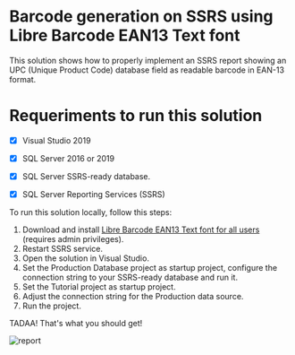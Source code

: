 # Barcode generation on SSRS using Libre Barcode EAN13 Text font

This solution shows how to properly implement an SSRS report showing an UPC (Unique Product Code) database field as readable barcode in EAN-13 format.

# Requeriments to run this solution

- [X] Visual Studio 2019

- [X] SQL Server 2016 or 2019

- [X] SQL Server SSRS-ready database.

- [X] SQL Server Reporting Services (SSRS)

To run this solution locally, follow this steps:

1. Download and install [Libre Barcode EAN13 Text font for all users](https://fonts.google.com/specimen/Libre+Barcode+EAN13+Text) (requires admin privileges).
2. Restart SSRS service.
3. Open the solution in Visual Studio.
4. Set the Production Database project as startup project, configure the connection string to your SSRS-ready database and run it.
5. Set the Tutorial project as startup project.
6. Adjust the connection string for the Production data source.
7. Run the project.

TADAA! That's what you should get!

![report](https://user-images.githubusercontent.com/38670360/132440761-9efd21c2-0baa-4760-a1b3-83f3f4b43e9a.png)
